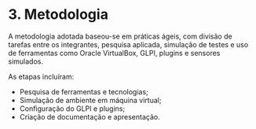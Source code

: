 # 3. Metodologia

A metodologia adotada baseou-se em práticas ágeis, com divisão de tarefas entre os integrantes, pesquisa aplicada, simulação de testes e uso de ferramentas como Oracle VirtualBox, GLPI, plugins e sensores simulados.

As etapas incluíram:
- Pesquisa de ferramentas e tecnologias;
- Simulação de ambiente em máquina virtual;
- Configuração do GLPI e plugins;
- Criação de documentação e apresentação.
